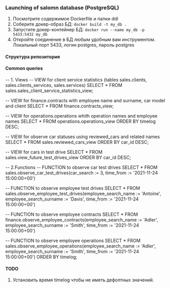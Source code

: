 ### Launching of salomn database (PostgreSQL)

1. Посмотрите содержимое Dockerfile и папки ddl
2. Соберите докер-образ БД: `docker build -t my_db .`
3. Запустите докер-контейнер БД: `docker run --name my_db -p 5433:5432 my_db`
4. Откройте соединение в БД любым удобным вам инструментом. Локальный порт 5433, логин postgres, пароль postgres

#### Структура репозитория

#### Common queries

-- 1. Views
-- VIEW for client service statistics (tables sales.clients, sales.clients_services, sales.services)
SELECT * FROM sales.sales_client_service_statistics_view;

-- VIEW for finance.contracts with employee name and surname, car model and client
SELECT * FROM finance.contracts_view;

-- VIEW for operations.operations whith operation names and employee names
SELECT * FROM operations.operations_view ORDER BY timelog DESC;

-- VIEW for observe car statuses using reviewed_cars and related names
SELECT * FROM sales.reviewed_cars_view ORDER BY car_id DESC;

-- VIEW for cars in test drive
SELECT * FROM sales.view_future_test_drives_view ORDER BY car_id DESC;


-- 2.Functions
-- FUNCTION to observe car test drives
SELECT * FROM sales.observe_car_test_drives(car_search := 3, time_from := '2021-11-24 15:00:00+00')

-- FUNCTION to observe employee test drives
SELECT * FROM sales.observe_employee_test_drives(employee_search_name := 'Antoine', employee_search_surname := 'Davis', time_from := '2021-11-24 15:00:00+00')

-- FUNCTION to observe employee contracts
SELECT * FROM finance.observe_employee_contracts(employee_search_name := 'Adler', employee_search_surname := 'Smith', time_from := '2021-11-24 15:00:00+00')

-- FUNCTION to observe employee operations
SELECT * FROM sales.observe_employee_operations(employee_search_name := 'Adler', employee_search_surname := 'Smith', time_from := '2021-11-24 15:00:00+00') ORDER BY timelog;

#### TODO
1. Установить время timelog чтобы не иметь дефолтных значений.
